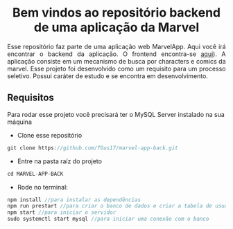 <h1 align="center">Bem vindos ao repositório backend de uma aplicação da Marvel</h1>

<p align="justify">Esse repositório faz parte de uma aplicação web MarvelApp. Aqui você irá encontrar o backend da aplicação. O frontend encontra-se <a href='https://github.com/TGus17/marvel-app-front'>aqui</a>). A aplicação consiste em um mecanismo de busca por characters e comics da marvel. Esse projeto foi desenvolvido como um requisito para um processo seletivo. Possui caráter de estudo e se encontra em desenvolvimento.</p>

## Requisitos
<p>Para rodar esse projeto você precisará ter o MySQL Server instalado na sua máquina</p>

+ Clone esse repositório
```javascript
git clone https://github.com/TGus17/marvel-app-back.git
```
+ Entre na pasta raíz do projeto
```javascript
cd MARVEL-APP-BACK
```
+ Rode no terminal: 
```javascript
npm install //para instalar as dependências
npm run prestart //para criar o banco de dados e criar a tabela de usuários
npm start //para iniciar o servidor
sudo systemctl start mysql //para iniciar uma conexão com o banco
```
